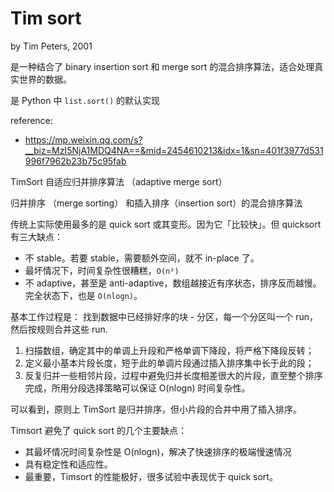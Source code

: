 # Tim sort

by Tim Peters, 2001

是一种结合了 binary insertion sort 和 merge sort 的混合排序算法，适合处理真实世界的数据。

是 Python 中 `list.sort()` 的默认实现

reference:
- https://mp.weixin.qq.com/s?__biz=MzI5NjA1MDQ4NA==&mid=2454610213&idx=1&sn=401f3977d531996f7962b23b75c95fab


TimSort
自适应归并排序算法 （adaptive merge sort）

归并排序 （merge sorting） 和插入排序（insertion sort）的混合排序算法

传统上实际使用最多的是 quick sort 或其变形。因为它「比较快」。但 quicksort 有三大缺点：
- 不 stable。若要 stable，需要额外空间，就不 in-place 了。
- 最坏情况下，时间复杂性很糟糕，`O(n²)`
- 不 adaptive，甚至是 anti-adaptive，数组越接近有序状态，排序反而越慢。完全状态下，也是 `O(nlogn)`。

基本工作过程是：
找到数据中已经排好序的块 - 分区，每一个分区叫一个 run，然后按规则合并这些 run.
1. 扫描数组，确定其中的单调上升段和严格单调下降段，将严格下降段反转；
2. 定义最小基本片段长度，短于此的单调片段通过插入排序集中长于此的段；
3. 反复归并一些相邻片段，过程中避免归并长度相差很大的片段，直至整个排序完成，所用分段选择策略可以保证 O(nlogn) 时间复杂性。

可以看到，原则上 TimSort 是归并排序，但小片段的合并中用了插入排序。

Timsort 避免了 quick sort 的几个主要缺点：
- 其最坏情况时间复杂性是 O(nlogn)，解决了快速排序的极端慢速情况
- 具有稳定性和适应性。
- 最重要，Timsort 的性能极好，很多试验中表现优于 quick sort。
